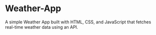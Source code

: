 # Weather-App
A simple Weather App built with HTML, CSS, and JavaScript that fetches real-time weather data using an API.
